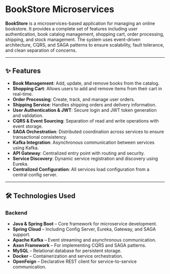 # BookStore Microservices

**BookStore** is a microservices-based application for managing an online bookstore. It provides a complete set of features including user authentication, book catalog management, shopping cart, order processing, shipping, and stock management. The system uses event-driven architecture, CQRS, and SAGA patterns to ensure scalability, fault tolerance, and clean separation of concerns.

---

## ✨ Features

- **Book Management**: Add, update, and remove books from the catalog.
- **Shopping Cart**: Allows users to add and remove items from their cart in real-time.
- **Order Processing**: Create, track, and manage user orders.
- **Shipping Service**: Handles shipping orders and delivery information.
- **User Authentication & JWT**: Secure login and JWT token generation and validation.
- **CQRS & Event Sourcing**: Separation of read and write operations with event storage.
- **SAGA Orchestration**: Distributed coordination across services to ensure transactional consistency.
- **Kafka Integration**: Asynchronous communication between services using Kafka.
- **API Gateway**: Centralized entry point with routing and security.
- **Service Discovery**: Dynamic service registration and discovery using Eureka.
- **Centralized Configuration**: All services load configuration from a central config server.

---

## 🛠️ Technologies Used

### Backend

- **Java & Spring Boot** – Core framework for microservice development.
- **Spring Cloud** – Including Config Server, Eureka, Gateway, and SAGA support.
- **Apache Kafka** – Event streaming and asynchronous communication.
- **Axon Framework** – For implementing CQRS and SAGA patterns.
- **MySQL** – Relational database for persistent storage.
- **Docker** – Containerization and service orchestration.
- **OpenFeign** – Declarative REST client for service-to-service communication.
